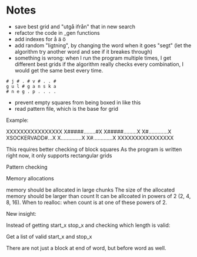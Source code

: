 # Notes
- save best grid and "utgå ifrån" that in new search
- refactor the code in _gen functions
- add indexes for å ä ö
- add random "ligtning", by changing the word when it goes "segt"
  (let the algorithm try another word and see if it breakes through)
- something is wrong: when I run the program multiple times, I get different best grids
  if the algorithm really checks every combination, I would get the same best every time.

```
# j # . # v # . . # 
g u l # g a n s k a 
# n e g . p . . . .
```

- prevent empty squares from being boxed in like this
- read pattern file, which is the base for grid

Example:

XXXXXXXXXXXXXXXX
X#####........#X
X#####.........X
X#.............X
XSOCKERVADD#...X
X..............X
X#.............X
XXXXXXXXXXXXXXXX

This requires better checking of block squares
As the program is written right now, it only supports rectangular grids

Pattern checking


Memory allocations

memory should be allocated in large chunks
The size of the allocated memory should be larger than count
It can be allcoated in powers of 2 (2, 4, 8, 16).
When to realloc: when count is at one of these powers of 2.


New insight:

Instead of getting start_x stop_x
and checking which length is valid:

Get a list of valid start_x and stop_x

There are not just a block at end of word, but before word as well.
